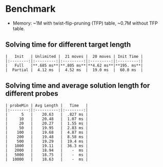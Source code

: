 # Benchmark

- Memory: ~1M with twist-flip-pruning (TFP) table, ~0.7M without TFP table.

## Solving time for different target length

    |   Init   | Unlimited |  21 moves |  20 moves | Init Time |
    |:--------:|:---------:|:---------:|:---------:|:---------:|
    |   Full   |**.685 ms**|**.805 ms**|**4.62 ms**|**195. ms**|
    |  Partial |  4.12 ms  |  4.52 ms  |  19.0 ms  |  60.0 ms  |

## Solving time and average solution length for different probes

    | probeMin | Avg Length |   Time   |
    |:--------:|:----------:|:--------:|
    |      5   |    20.63   |  .827 ms |
    |     10   |    20.48   |  1.07 ms |
    |     20   |    20.27   |  1.55 ms |
    |     50   |    19.95   |  2.83 ms |
    |    100   |    19.68   |  4.87 ms |
    |    200   |    19.48   |  8.58 ms |
    |    500   |    19.29   |  19.4 ms |
    |   1000   |    19.11   |  36.3 ms |
    |   2000   |    18.94   |    -  ms |
    |   5000   |    18.75   |    -  ms |
    |  10000   |    18.63   |    -  ms |
